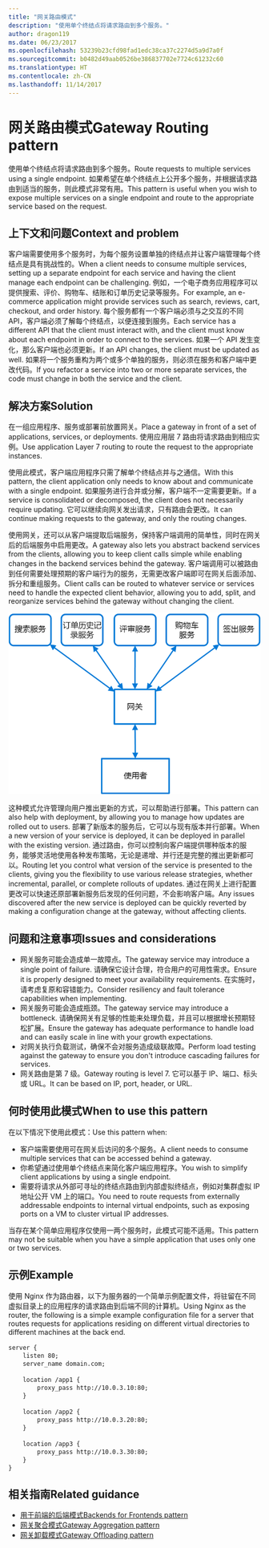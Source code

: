 ```yaml
---
title: "网关路由模式"
description: "使用单个终结点将请求路由到多个服务。"
author: dragon119
ms.date: 06/23/2017
ms.openlocfilehash: 53239b23cfd98fad1edc38ca37c2274d5a9d7a0f
ms.sourcegitcommit: b0482d49aab0526be386837702e7724c61232c60
ms.translationtype: HT
ms.contentlocale: zh-CN
ms.lasthandoff: 11/14/2017
---
```

# <a name="gateway-routing-pattern"></a><span data-ttu-id="5431a-103">网关路由模式</span><span class="sxs-lookup"><span data-stu-id="5431a-103">Gateway Routing pattern</span></span>

<span data-ttu-id="5431a-104">使用单个终结点将请求路由到多个服务。</span><span class="sxs-lookup"><span data-stu-id="5431a-104">Route requests to multiple services using a single endpoint.</span></span> <span data-ttu-id="5431a-105">如果希望在单个终结点上公开多个服务，并根据请求路由到适当的服务，则此模式非常有用。</span><span class="sxs-lookup"><span data-stu-id="5431a-105">This pattern is useful when you wish to expose multiple services on a single endpoint and route to the appropriate service based on the request.</span></span>

## <a name="context-and-problem"></a><span data-ttu-id="5431a-106">上下文和问题</span><span class="sxs-lookup"><span data-stu-id="5431a-106">Context and problem</span></span>

<span data-ttu-id="5431a-107">客户端需要使用多个服务时，为每个服务设置单独的终结点并让客户端管理每个终结点是具有挑战性的。</span><span class="sxs-lookup"><span data-stu-id="5431a-107">When a client needs to consume multiple services, setting up a separate endpoint for each service and having the client manage each endpoint can be challenging.</span></span> <span data-ttu-id="5431a-108">例如，一个电子商务应用程序可以提供搜索、评价、购物车、结账和订单历史记录等服务。</span><span class="sxs-lookup"><span data-stu-id="5431a-108">For example, an e-commerce application might provide services such as search, reviews, cart, checkout, and order history.</span></span> <span data-ttu-id="5431a-109">每个服务都有一个客户端必须与之交互的不同 API，客户端必须了解每个终结点，以便连接到服务。</span><span class="sxs-lookup"><span data-stu-id="5431a-109">Each service has a different API that the client must interact with, and the client must know about each endpoint in order to connect to the services.</span></span> <span data-ttu-id="5431a-110">如果一个 API 发生变化，那么客户端也必须更新。</span><span class="sxs-lookup"><span data-stu-id="5431a-110">If an API changes, the client must be updated as well.</span></span> <span data-ttu-id="5431a-111">如果将一个服务重构为两个或多个单独的服务，则必须在服务和客户端中更改代码。</span><span class="sxs-lookup"><span data-stu-id="5431a-111">If you refactor a service into two or more separate services, the code must change in both the service and the client.</span></span>

## <a name="solution"></a><span data-ttu-id="5431a-112">解决方案</span><span class="sxs-lookup"><span data-stu-id="5431a-112">Solution</span></span>

<span data-ttu-id="5431a-113">在一组应用程序、服务或部署前放置网关。</span><span class="sxs-lookup"><span data-stu-id="5431a-113">Place a gateway in front of a set of applications, services, or deployments.</span></span> <span data-ttu-id="5431a-114">使用应用层 7 路由将请求路由到相应实例。</span><span class="sxs-lookup"><span data-stu-id="5431a-114">Use application Layer 7 routing to route the request to the appropriate instances.</span></span>

<span data-ttu-id="5431a-115">使用此模式，客户端应用程序只需了解单个终结点并与之通信。</span><span class="sxs-lookup"><span data-stu-id="5431a-115">With this pattern, the client application only needs to know about and communicate with a single endpoint.</span></span> <span data-ttu-id="5431a-116">如果服务进行合并或分解，客户端不一定需要更新。</span><span class="sxs-lookup"><span data-stu-id="5431a-116">If a service is consolidated or decomposed, the client does not necessarily require updating.</span></span> <span data-ttu-id="5431a-117">它可以继续向网关发出请求，只有路由会更改。</span><span class="sxs-lookup"><span data-stu-id="5431a-117">It can continue making requests to the gateway, and only the routing changes.</span></span>

<span data-ttu-id="5431a-118">使用网关，还可以从客户端提取后端服务，保持客户端调用的简单性，同时在网关后的后端服务中启用更改。</span><span class="sxs-lookup"><span data-stu-id="5431a-118">A gateway also lets you abstract backend services from the clients, allowing you to keep client calls simple while enabling changes in the backend services behind the gateway.</span></span> <span data-ttu-id="5431a-119">客户端调用可以被路由到任何需要处理预期的客户端行为的服务，无需更改客户端即可在网关后面添加、拆分和重组服务。</span><span class="sxs-lookup"><span data-stu-id="5431a-119">Client calls can be routed to whatever service or services need to handle the expected client behavior, allowing you to add, split, and reorganize services behind the gateway without changing the client.</span></span>

![](./_images/gateway-routing.png)
 
<span data-ttu-id="5431a-120">这种模式允许管理向用户推出更新的方式，可以帮助进行部署。</span><span class="sxs-lookup"><span data-stu-id="5431a-120">This pattern can also help with deployment, by allowing you to manage how updates are rolled out to users.</span></span> <span data-ttu-id="5431a-121">部署了新版本的服务后，它可以与现有版本并行部署。</span><span class="sxs-lookup"><span data-stu-id="5431a-121">When a new version of your service is deployed, it can be deployed in parallel with the existing version.</span></span> <span data-ttu-id="5431a-122">通过路由，你可以控制向客户端提供哪种版本的服务，能够灵活地使用各种发布策略，无论是递增、并行还是完整的推出更新都可以。</span><span class="sxs-lookup"><span data-stu-id="5431a-122">Routing let you control what version of the service is presented to the clients, giving you the flexibility to use various release strategies, whether incremental, parallel, or complete rollouts of updates.</span></span> <span data-ttu-id="5431a-123">通过在网关上进行配置更改可以快速还原部署新服务后发现的任何问题，不会影响客户端。</span><span class="sxs-lookup"><span data-stu-id="5431a-123">Any issues discovered after the new service is deployed can be quickly reverted by making a configuration change at the gateway, without affecting clients.</span></span>

## <a name="issues-and-considerations"></a><span data-ttu-id="5431a-124">问题和注意事项</span><span class="sxs-lookup"><span data-stu-id="5431a-124">Issues and considerations</span></span>

- <span data-ttu-id="5431a-125">网关服务可能会造成单一故障点。</span><span class="sxs-lookup"><span data-stu-id="5431a-125">The gateway service may introduce a single point of failure.</span></span> <span data-ttu-id="5431a-126">请确保它设计合理，符合用户的可用性需求。</span><span class="sxs-lookup"><span data-stu-id="5431a-126">Ensure it is properly designed to meet your availability requirements.</span></span> <span data-ttu-id="5431a-127">在实施时，请考虑复原和容错能力。</span><span class="sxs-lookup"><span data-stu-id="5431a-127">Consider resiliency and fault tolerance capabilities when implementing.</span></span>
- <span data-ttu-id="5431a-128">网关服务可能会造成瓶颈。</span><span class="sxs-lookup"><span data-stu-id="5431a-128">The gateway service may introduce a bottleneck.</span></span> <span data-ttu-id="5431a-129">请确保网关有足够的性能来处理负载，并且可以根据增长预期轻松扩展。</span><span class="sxs-lookup"><span data-stu-id="5431a-129">Ensure the gateway has adequate performance to handle load and can easily scale in line with your growth expectations.</span></span>
- <span data-ttu-id="5431a-130">对网关执行负载测试，确保不会对服务造成级联故障。</span><span class="sxs-lookup"><span data-stu-id="5431a-130">Perform load testing against the gateway to ensure you don't introduce cascading failures for services.</span></span>
- <span data-ttu-id="5431a-131">网关路由是第 7 级。</span><span class="sxs-lookup"><span data-stu-id="5431a-131">Gateway routing is level 7.</span></span> <span data-ttu-id="5431a-132">它可以基于 IP、端口、标头或 URL。</span><span class="sxs-lookup"><span data-stu-id="5431a-132">It can be based on IP, port, header, or URL.</span></span>

## <a name="when-to-use-this-pattern"></a><span data-ttu-id="5431a-133">何时使用此模式</span><span class="sxs-lookup"><span data-stu-id="5431a-133">When to use this pattern</span></span>

<span data-ttu-id="5431a-134">在以下情况下使用此模式：</span><span class="sxs-lookup"><span data-stu-id="5431a-134">Use this pattern when:</span></span>

- <span data-ttu-id="5431a-135">客户端需要使用可在网关后访问的多个服务。</span><span class="sxs-lookup"><span data-stu-id="5431a-135">A client needs to consume multiple services that can be accessed behind a gateway.</span></span>
- <span data-ttu-id="5431a-136">你希望通过使用单个终结点来简化客户端应用程序。</span><span class="sxs-lookup"><span data-stu-id="5431a-136">You wish to simplify client applications by using a single endpoint.</span></span>
- <span data-ttu-id="5431a-137">需要将请求从外部可寻址的终结点路由到内部虚拟终结点，例如对集群虚拟 IP 地址公开 VM 上的端口。</span><span class="sxs-lookup"><span data-stu-id="5431a-137">You need to route requests from externally addressable endpoints to internal virtual endpoints, such as exposing ports on a VM to cluster virtual IP addresses.</span></span>

<span data-ttu-id="5431a-138">当存在某个简单应用程序仅使用一两个服务时，此模式可能不适用。</span><span class="sxs-lookup"><span data-stu-id="5431a-138">This pattern may not be suitable when you have a simple application that uses only one or two services.</span></span>

## <a name="example"></a><span data-ttu-id="5431a-139">示例</span><span class="sxs-lookup"><span data-stu-id="5431a-139">Example</span></span>

<span data-ttu-id="5431a-140">使用 Nginx 作为路由器，以下为服务器的一个简单示例配置文件，将驻留在不同虚拟目录上的应用程序的请求路由到后端不同的计算机。</span><span class="sxs-lookup"><span data-stu-id="5431a-140">Using Nginx as the router, the following is a simple example configuration file for a server that routes requests for applications residing on different virtual directories to different machines at the back end.</span></span>

```
server {
    listen 80;
    server_name domain.com;

    location /app1 {
        proxy_pass http://10.0.3.10:80;
    }

    location /app2 {
        proxy_pass http://10.0.3.20:80;
    }

    location /app3 {
        proxy_pass http://10.0.3.30:80;
    }
}
```

## <a name="related-guidance"></a><span data-ttu-id="5431a-141">相关指南</span><span class="sxs-lookup"><span data-stu-id="5431a-141">Related guidance</span></span>

- [<span data-ttu-id="5431a-142">用于前端的后端模式</span><span class="sxs-lookup"><span data-stu-id="5431a-142">Backends for Frontends pattern</span></span>](./backends-for-frontends.md)
- [<span data-ttu-id="5431a-143">网关聚合模式</span><span class="sxs-lookup"><span data-stu-id="5431a-143">Gateway Aggregation pattern</span></span>](./gateway-aggregation.md)
- [<span data-ttu-id="5431a-144">网关卸载模式</span><span class="sxs-lookup"><span data-stu-id="5431a-144">Gateway Offloading pattern</span></span>](./gateway-offloading.md)



